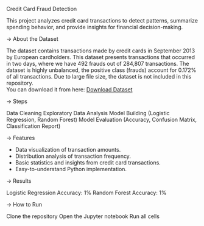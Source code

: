 Credit Card Fraud Detection

This project analyzes credit card transactions to detect patterns, summarize spending behavior, and provide insights for financial decision-making. 

-> About the Dataset

The dataset contains transactions made by credit cards in September 2013 by European cardholders.
This dataset presents transactions that occurred in two days, where we have 492 frauds out of 284,807 transactions. The dataset is highly unbalanced, the positive class (frauds) account for 0.172% of all transactions.
Due to large file size, the dataset is not included in this repository.  
You can download it from here: [Download Dataset](https://www.kaggle.com/datasets/mlg-ulb/creditcardfraud)

-> Steps

Data Cleaning 
Exploratory Data Analysis 
Model Building (Logistic Regression, Random Forest)
Model Evaluation (Accuracy, Confusion Matrix, Classification Report)

->  Features

- Data visualization of transaction amounts.
- Distribution analysis of transaction frequency.
- Basic statistics and insights from credit card transactions.
- Easy-to-understand Python implementation.

-> Results

Logistic Regression Accuracy: 1%
Random Forest Accuracy: 1%

-> How to Run

Clone the repository
Open the Jupyter notebook
Run all cells

